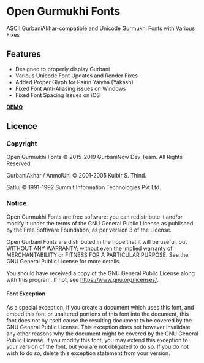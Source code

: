 # Open Gurmukhi Fonts

ASCII GurbaniAkhar-compatible and Unicode Gurmukhi Fonts with Various Fixes

## Features

- Designed to properly display Gurbani
- Various Unicode Font Updates and Render Fixes
- Added Proper Glyph for Pairin Yaiyha (Yakash)
- Fixed Font Anti-Aliasing issues on Windows
- Fixed Font Spacing Issues on iOS

[**DEMO**](https://gurbaninow.github.io/gurmukhi-fonts/)

## Licence

### Copyright

Open Gurmukhi Fonts © 2015-2019 GurbaniNow Dev Team. All Rights Reserved.

GurbaniAkhar / AnmolUni © 2001-2005 Kulbir S. Thind.

Satluj © 1991-1992 Summit Information Technologies Pvt Ltd.

### Notice

Open Gurmukhi Fonts are free software: you can redistribute it and/or modify it under the terms of the GNU General Public License as published by the Free Software Foundation, as per version 3 of the License.

Open Gurbani Fonts are distributed in the hope that it will be useful, but WITHOUT ANY WARRANTY; without even the implied warranty of MERCHANTABILITY or FITNESS FOR A PARTICULAR PURPOSE.  See the GNU General Public License for more details.

You should have received a copy of the GNU General Public License along with this program.  If not, see <https://www.gnu.org/licenses/>.

#### Font Exception

As a special exception, if you create a document which uses this font, and embed this font or unaltered portions of this font into the document, this font does not by itself cause the resulting document to be covered by the GNU General Public License. This exception does not however invalidate any other reasons why the document might be covered by the GNU General Public License. If you modify this font, you may extend this exception to your version of the font, but you are not obligated to do so. If you do not wish to do so, delete this exception statement from your version.
